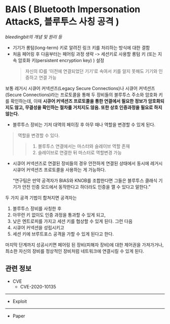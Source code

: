 # BAIS ( Bluetooth Impersonation AttackS, 블루투스 사칭 공격 )
	

*bleedingbit의 개념 및 원리 등*

- 기기가 롱텀(long-term) 키로 알려진 링크 키를 처리하는 방식에 대한 결함
- 처음 페어링 후 다음부터는 페어링 과정 생략 -> 세션키로 사용할 롱텀 키 (또는 지속 암호화 키(persistent encryption key) ) 설정
	> 자신의 ID를 ‘이전에 연결되었던 기기‘로 속여서 키를 알지 못해도 기기와 인증하고 연결 가능 
   
보통 레거시 시큐어 커넥션즈(Legacy Secure Connections)나 시큐어 커넥션즈(Secure Connections)라는 프로토콜을 통해 두 장비들의 블루투스 주소와 암호화 키를 확인하는데, 
이때 **시큐어 커넥션즈 프로토콜을 통한 연결에서 필요한 정보가 암호화되지도 않고, 무결성을 확인하는 절차를 거치지도 않음. 또한 상호 인증과정을 필요로 하지 않는다.**
   
- 블루투스 장비는 기저 대역의 페이징 후 아무 때나 역할을 변경할 수 있게 된다.
> 역할을 변경할 수 있다. 
> > 1. 블루투스 연결에서는 마스터와 슬레이브 역할 존재 
> > 2. 슬레이브로 연결한 뒤 마스터로 역할변경 가능
- 시큐어 커넥션즈로 연결된 장비들의 경우 안전하게 연결된 상태에서 동시에 레거시 시큐어 커넥션즈 프로토콜을 사용하는 게 가능하다.

	“연구팀은 만약 공격자가 BIAS와 KNOB를 조합한다면 그들은 블루투스 클래식 기기가 안전 인증 모드에서 동작한다고 하더라도 인증을 깰 수 있다고 말한다.”	

두 가지 공격 기법이 합쳐지면 공격자는   
1. 블루투스 장비를 사칭한 후 
2. 아무런 키 없이도 인증 과정을 통과할 수 있게 되고, 
3. 낮은 엔트로피를 가지고 세션 키를 협상할 수 있게 된다. 그런 다음
4. 시큐어 커넥션을 성립시키고 
5. 세션 키에 브루트포스 공격을 가할 수 있게 된다고 한다.   
   
마지막 단계까지 성공시키면 페어링 된 장비(피해자 장비)에 대한 제어권을 가져가거나, 최소한 자신의 장비를 정상적인 장비처럼 네트워크에 연결시킬 수 있게 된다.
## 관련 정보
- CVE
	- CVE-2020-10135
***
- Exploit
***
- Paper
